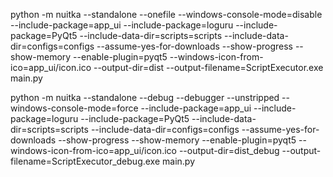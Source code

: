  python -m nuitka --standalone --onefile --windows-console-mode=disable --include-package=app_ui --include-package=loguru --include-package=PyQt5 --include-data-dir=scripts=scripts --include-data-dir=configs=configs --assume-yes-for-downloads --show-progress --show-memory --enable-plugin=pyqt5 --windows-icon-from-ico=app_ui/icon.ico --output-dir=dist --output-filename=ScriptExecutor.exe main.py



python -m nuitka --standalone --debug --debugger --unstripped --windows-console-mode=force --include-package=app_ui --include-package=loguru --include-package=PyQt5 --include-data-dir=scripts=scripts --include-data-dir=configs=configs --assume-yes-for-downloads --show-progress --show-memory --enable-plugin=pyqt5 --windows-icon-from-ico=app_ui/icon.ico --output-dir=dist_debug --output-filename=ScriptExecutor_debug.exe main.py